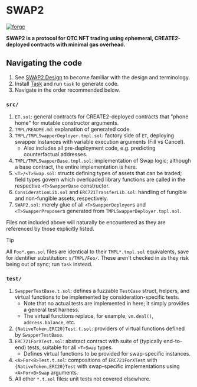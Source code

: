 # SWAP2
[![forge](https://github.com/solidifylabs/SWAP2/actions/workflows/forge.yml/badge.svg?branch=main)](https://github.com/solidifylabs/SWAP2/actions/workflows/forge.yml)

**SWAP2 is a protocol for OTC NFT trading using ephemeral, CREATE2-deployed contracts with minimal gas overhead.**

## Navigating the code

1. See [SWAP2 Design](./SWAP2-Design.md) to become familiar with the design and terminology.
2. Install [Task](https://taskfile.dev/) and run `task` to generate code.
3. Navigate in the order recommended below.

### `src/`

1. `ET.sol`: general contracts for CREATE2-deployed contracts that "phone home" for mutable constructor arguments.
2. `TMPL/README.md`: explanation of generated code.
3. `TMPL/TMPLSwapperDeployer.tmpl.sol`: factory side of `ET`, deploying swapper Instances with variable execution arguments (Fill vs Cancel).
   * Also includes all pre-deployment code, e.g. predicting counterfactual addresses.
4. `TMPL/TMPLSwapperBase.tmpl.sol`: implementation of Swap logic; although a base contract, the entire implementation is here.
5. `<T>/<T>Swap.sol`: structs defining types of assets that can be traded; field types govern which overloaded library functions are called in the respective `<T>SwapperBase` constructor.
6. `ConsiderationLib.sol` and `ERC721TransferLib.sol`: handling of fungible and non-fungible assets, respectively.
7. `SWAP2.sol`: merely glue of all `<T>SwapperDeployer`s and `<T>SwapperProposer`s generated from `TMPLSwapperDeployer.tmpl.sol`.

Files not included above will naturally be encountered as they are referenced by those explicitly listed.

> [!TIP]
> All `Foo*.gen.sol` files are identical to their `TMPL*.tmpl.sol` equivalents, save for identifier substitution: `s/TMPL/Foo/`.
> These aren't checked in as they risk being out of sync; run `task` instead.

### `test/`

1. `SwapperTestBase.t.sol`: defines a fuzzable `TestCase` struct, helpers, and virtual functions to be implemented by consideration-specific tests.
   * Note that no actual tests are implemented in here; it simply provides a general test harness.
   * The virtual functions replace, for example, `vm.deal()`, `address.balance`, etc.
2. `{NativeToken,ERC20}Test.t.sol`: providers of virtual functions defined by `SwapperTestBase`.
3. `ERC721ForXTest.sol`: abstract contract with suite of (typically end-to-end) tests, suitable for all `<T>Swap` types.
   * Defines virtual functions to be provided for swap-specific instances.
4. `<A>For<B>Test.t.sol`: compositions of `ERC721ForXTest` with `{NativeToken,ERC20}Test` with swap-specific implementations using `<A>For<B>Swap` arguments.
5. All other `*.t.sol` files: unit tests not covered elsewhere.

